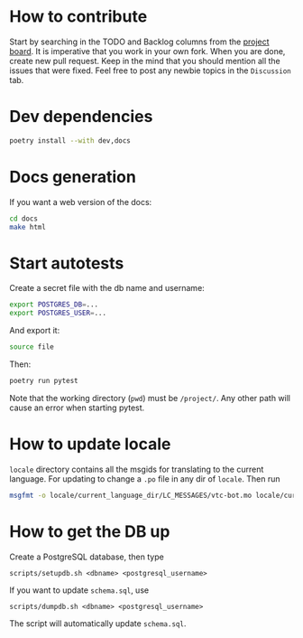 # How to contribute
Start by searching in the TODO and Backlog columns from the [project board](https://github.com/users/Debianov/projects/2). It is imperative that 
you work in your own fork.
When you are done, create new pull request. Keep in the mind that you should mention all the issues that were fixed.
Feel free to post any newbie topics in the `Discussion` tab.
# Dev dependencies
```sh
poetry install --with dev,docs
```
# Docs generation
If you want a web version of the docs:
```sh
cd docs
make html
```
# Start autotests
Create a secret file with the db name and username:
```sh
export POSTGRES_DB=...
export POSTGRES_USER=...
```
And export it:
```sh
source file
```
Then:
```sh
poetry run pytest
```
Note that the working directory (`pwd`) must be `/project/`. Any other path will cause an error when starting pytest. 
# How to update locale
`locale` directory contains all the msgids for translating to the current language.
For updating to change a `.po` file in any dir of `locale`.
Then run
```sh
msgfmt -o locale/current_language_dir/LC_MESSAGES/vtc-bot.mo locale/current_language_dir/LC_MESSAGES/vtc-bot.po"
```
# How to get the DB up
Create a PostgreSQL database, then type
```shell
scripts/setupdb.sh <dbname> <postgresql_username>
```
If you want to update `schema.sql`, use
```shell
scripts/dumpdb.sh <dbname> <postgresql_username>
```
The script will automatically update `schema.sql`.